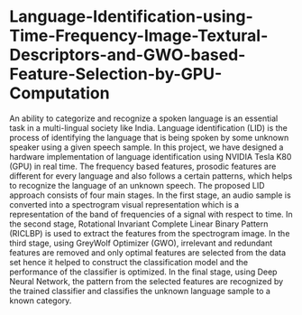 # Language-Identification-using-Time-Frequency-Image-Textural-Descriptors-and-GWO-based-Feature-Selection-by-GPU-Computation

An ability to categorize and recognize a spoken language is an essential task in a multi-lingual society like India. Language identification (LID) is the process of identifying the language that is being spoken by some unknown speaker using a given speech sample. In this project, we have designed a hardware implementation of language identification using NVIDIA Tesla K80 (GPU) in real time. The frequency based features, prosodic features are different for every language and also follows a certain patterns, which helps to recognize the language of an unknown speech. The proposed LID approach consists of four main stages. In the first stage, an audio sample is converted into a spectrogram visual representation which is a representation of the band of frequencies of a signal with respect to time. In the second stage, Rotational Invariant Complete Linear Binary Pattern (RICLBP) is used to extract the features from the spectrogram image. In the third stage, using GreyWolf Optimizer (GWO), irrelevant and redundant features are removed and only optimal features are selected from the data set hence it helped to construct the classification model and the performance of the classifier is optimized. In the final stage, using Deep Neural Network, the pattern from the selected features are recognized by the trained classifier and classifies the unknown language sample to a known category.
